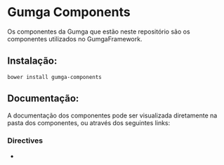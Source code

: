 # Gumga Components

Os componentes da Gumga que estão neste repositório são os componentes utilizados no GumgaFramework.

## Instalação:

`
bower install gumga-components
`

## Documentação:

A documentação dos componentes pode ser visualizada diretamente na pasta dos componentes, ou através dos seguintes links:

### Directives

 -
